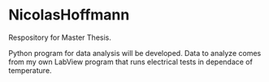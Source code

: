# NicolasHoffmann
Respository for Master Thesis.

Python program for data analysis will be developed.
Data to analyze comes from my own LabView program that runs electrical tests in dependace of temperature.
